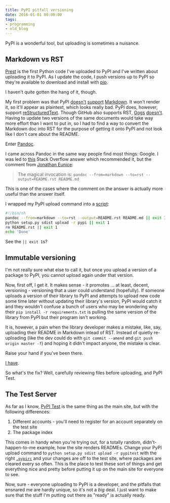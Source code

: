 ```yaml
---
title: PyPI pitfall versioning
date: 2016-01-01 00:00:00
tags:
- programming
- old_blog
---
```


PyPI is a wonderful tool, but uploading is sometimes a nuisance.

<!-- more -->

## Markdown vs RST

[Prest](https://celeodor.com/prest/) is the first Python code I've uploaded to PyPI and I've written about uploading it to PyPI. As I update the code, I push versions up to PyPI so they're available to download and install with [pip](https://pip.pypa.io/en/stable/).

I haven't quite gotten the hang of it, though.

My first problem was that PyPI [doesn't](https://bitbucket.org/pypa/pypi/issues/148/support-markdown-for-readmes) [support](http://stackoverflow.com/q/26737222/2676531) [Markdown](https://kromey.us/2015/01/pypi-doesnt-like-your-markdown-685.html). It won't render it, so it'll appear as plaintext, which looks really bad. PyPI does, however, support [reStructuredText](https://en.wikipedia.org/wiki/ReStructuredText). Though GitHub also supports RST, [Gogs](https://gogs.io/) [doesn't](https://github.com/gogits/gogs/issues/211). Having to update two versions of the same documents would take way more effort than I want to put in, so I had to find a way to convert the Markdown doc into RST for the purpose of getting it onto PyPI and not look like I don't care about the README.

Enter [Pandoc](http://pandoc.org/).

I came across Pandoc in the same way people find most things: Google. I was led to [this](http://stackoverflow.com/a/10719349/2676531) Stack Overflow answer which recommended it, but the comment from [Jonathan Eunice](https://stackoverflow.com/users/240490/jonathan-eunice):

> The magical invocation is: `pandoc --from=markdown --to=rst --output=README.rst README.md`

This is one of the cases where the comment on the answer is actually more useful than the answer itself.

I wrapped my PyPI upload command into a [script](https://git.celeodor.com/Celeo/Prest/src/master/pypi_upload.sh):

```bash
#!/bin/sh
pandoc --from=markdown --to=rst --output=README.rst README.md || exit 1
python setup.py sdist upload -r pypi || exit 1
rm README.rst || exit 1
echo 'Done'
```

See the `|| exit 1`s?

## Immutable versioning

I'm not really sure what else to call it, but once you upload a version of a package to PyPI, you cannot upload again under that version.

Now, first off, I get it. It makes sense - it promotes ... at least, decent, versioning - versioning that a user could understand (hopefully). If someone uploads a version of their library to PyPI and attempts to upload new code some time later without updating their library's version, PyPI would catch it and they wouldn't confuse a bunch of users who may be wondering why their `pip install -r requirements.txt` is pulling the same version of the library from PyPI but their program isn't working.

It is, however, a pain when the library developer makes a mistake, like, say, uploading their README in Markdown intead of RST. Instead of quietly re-uploading (like the dev could do with `git commit --amend` and `git push origin master -f`) and hoping it didn't impact anyone, the mistake is clear.

Raise your hand if you've been there.

[I have](https://git.celeodor.com/Celeo/Prest/commit/c19594a1884c25a5b3504fe7b29d08a74f8fc4fa).

So what's the fix? Well, carefully reviewing files before uploading, and PyPI Test.

## The Test Server

As far as I know, [PyPI Test](https://testpypi.python.org/pypi) is the same thing as the main site, but with the following differences:

1. Different accounts - you'll need to register for an account separately on the test site
2. The package index

This comes in handy when you're trying out, for a totally random, didn't-happen-to-me example, how the site renders READMEs. Change your PyPI upload command to `python setup.py sdist upload -r pypitest` with the right [`.pypirc`](https://docs.python.org/3.5/distutils/packageindex.html#pypirc) and your changes are off to the test site, where packages are cleared every so often. This is the place to test these sort of things and get everything nice and pretty before putting it up on the main site for everyone to see.

Now, sure - everyone uploading to PyPI is a developer, and the pitfalls that ensnared me are hardly unique, so it's not a *big* deal. I just want to make sure that the stuff I'm putting out there as "ready" is actually ready.
